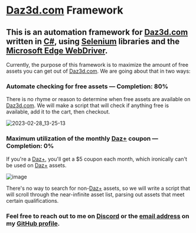 # [Daz3d.com](https://www.daz3d.com/) Framework
## This is an automation framework for [Daz3d.com](https://www.daz3d.com/) written in [C#](https://en.wikipedia.org/wiki/C_Sharp_(programming_language)), using [Selenium](https://www.selenium.dev/) libraries and the [Microsoft Edge WebDriver](https://developer.microsoft.com/en-us/microsoft-edge/tools/webdriver/).

Currently, the purpose of this framework is to maximize the amount of free assets you can get out of [Daz3d.com](https://www.daz3d.com/). We are going about that in two ways:

### Automate checking for free assets — Completion: 80%

There is no rhyme or reason to determine when free assets are available on [Daz3d.com](https://www.daz3d.com/). We will make a script that will check if anything free is available, add it to the cart, then checkout.

![2023-02-28_13-25-13](https://user-images.githubusercontent.com/87336074/221983758-4324a584-fa25-4087-9a5a-8f0845ecc0bb.gif)

### Maximum utilization of the monthly [Daz+](https://www.daz3d.com/daz-plus) coupon — Completion: 0%

If you're a [Daz+](https://www.daz3d.com/daz-plus), you'll get a $5 coupon each month, which ironically can't be used on [Daz+](https://www.daz3d.com/daz-plus) assets.

![image](https://user-images.githubusercontent.com/87336074/217616951-e0534e89-9623-4c55-912c-725b82e16b02.png)

There's no way to search for non-[Daz+](https://www.daz3d.com/daz-plus) assets, so we will write a script that will scroll through the near-infinite asset list, parsing out assets that meet certain qualifications.

### Feel free to reach out to me on [Discord](https://discord.gg/NxVbvrttgc) or the [email address](mailto:Laserwolve@Gmail.com) on my [GitHub profile](https://github.com/Laserwolve).
